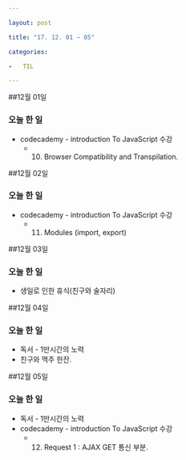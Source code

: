 ```yaml
---

layout: post

title: "17. 12. 01 ~ 05"

categories:

-	TIL

---
```


##12월 01일

### 오늘 한 일

-	codecademy - introduction To JavaScript 수강
	-	10. Browser Compatibility and Transpilation.

##12월 02일

### 오늘 한 일

-	codecademy - introduction To JavaScript 수강
	-	11. Modules (import, export)

##12월 03일

### 오늘 한 일

-	생일로 인한 휴식(친구와 술자리)

##12월 04일

### 오늘 한 일

-	독서 - 1만시간의 노력
-	친구와 맥주 한잔.

##12월 05일

### 오늘 한 일

-	독서 - 1만시간의 노력
-	codecademy - introduction To JavaScript 수강
	-	12. Request 1 : AJAX GET 통신 부분.
